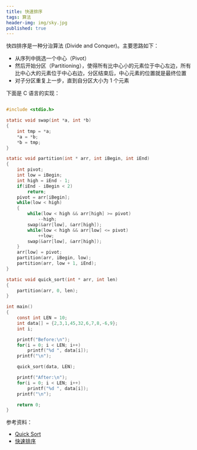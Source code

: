 ```yaml
---
title: 快速排序
tags: 算法
header-img: img/sky.jpg
published: true
---
```


快四排序是一种分治算法 (Divide and Conquer)。主要思路如下：

* 从序列中挑选一个中心（Pivot）
* 然后开始分区（Partitioning），使得所有比中心小的元素位于中心左边，所有比中心大的元素位于中心右边，分区结束后，中心元素的位置就是最终位置
* 对子分区重复上一步，直到自分区大小为 1 个元素

下面是 C 语言的实现：


```c

#include <stdio.h>

static void swap(int *a, int *b)
{
	int tmp = *a;
	*a = *b;
	*b = tmp;
}

static void partition(int * arr, int iBegin, int iEnd)
{
	int pivot;
	int low = iBegin;
	int high = iEnd - 1;
	if(iEnd - iBegin < 2)
		return;
	pivot = arr[iBegin];
	while(low < high)
	{
		while(low < high && arr[high] >= pivot)
			--high;		
		swap(&arr[low], &arr[high]);
		while(low < high && arr[low] <= pivot)
			++low;
		swap(&arr[low], &arr[high]);
	}
	arr[low] = pivot;
	partition(arr, iBegin, low);
	partition(arr, low + 1, iEnd);
}

static void quick_sort(int * arr, int len)
{
	partition(arr, 0, len);
}

int main()
{
	const int LEN = 10;
	int data[] = {2,3,1,45,32,6,7,8,-6,9};
	int i;

	printf("Before:\n");
	for(i = 0; i < LEN; i++)
		printf("%d ", data[i]);
	printf("\n");

	quick_sort(data, LEN);

	printf("After:\n");
	for(i = 0; i < LEN; i++)
		printf("%d ", data[i]);
	printf("\n");

	return 0;
}

```


参考资料：

+ [Quick Sort](https://en.wikipedia.org/wiki/Quicksort)
+ [快速排序](http://www.tuicool.com/articles/VVBvIf)
